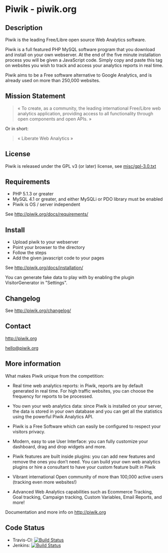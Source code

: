 # Piwik - piwik.org   

## Description

Piwik is the leading Free/Libre open source Web Analytics software. 

Piwik is a full featured PHP MySQL software program that you download and install on your own webserver. 
At the end of the five minute installation process you will be given a JavaScript code. 
Simply copy and paste this tag on websites you wish to track and access your analytics reports in real time.

Piwik aims to be a Free software alternative to Google Analytics, and is already used on more than 250,000 websites.

## Mission Statement

> « To create, as a community, the leading international Free/Libre web analytics application, providing access to all functionality through open components and open APIs. »

Or in short:
> « Liberate Web Analytics »

## License

Piwik is released under the GPL v3 (or later) license, see [misc/gpl-3.0.txt](misc/gpl-3.0.txt)

## Requirements

  * PHP 5.1.3 or greater
  * MySQL 4.1 or greater, and either MySQLi or PDO library must be enabled
  * Piwik is OS / server independent

See http://piwik.org/docs/requirements/

## Install 

  * Upload piwik to your webserver 
  * Point your browser to the directory
  * Follow the steps
  * Add the given javascript code to your pages

See http://piwik.org/docs/installation/

You can generate fake data to play with by enabling the plugin VisitorGenerator in "Settings".

## Changelog

See http://piwik.org/changelog/

## Contact

http://piwik.org

hello@piwik.org

## More information

What makes Piwik unique from the competition:

  * Real time web analytics reports: in Piwik, reports are by default generated in real time. 
    For high traffic websites, you can choose the frequency for reports to be processed.

  * You own your web analytics data: since Piwik is installed on your server, the data is stored in your own database and you can get all the statistics using the powerful Piwik Analytics API.

  * Piwik is a Free Software which can easily be configured to respect your visitors privacy.

  * Modern, easy to use User Interface: you can fully customize your dashboard, drag and drop widgets and more.

  * Piwik features are built inside plugins: you can add new features and remove the ones you don’t need. 
    You can build your own web analytics plugins or hire a consultant to have your custom feature built in Piwik

  * Vibrant international Open community of more than 100,000 active users (tracking even more websites!)

  * Advanced Web Analytics capabilities such as Ecommerce Tracking, Goal tracking, Campaign tracking, 
    Custom Variables, Email Reports, and more!

Documentation and more info on http://piwik.org

## Code Status

  * Travis-CI: [![Build Status](https://travis-ci.org/piwik/piwik.png?branch=master)](https://travis-ci.org/piwik/piwik) 
  * Jenkins: [![Build Status](http://qa.piwik.org:8080/job/Piwik.Full/badge/icon)](http://qa.piwik.org:8080/job/Piwik.Full/)

